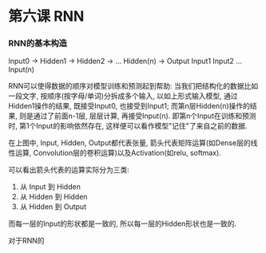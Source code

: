 # 第六课 RNN

### RNN的基本构造
Input0 -> Hidden1 -> Hidden2 -> ... Hidden(n) -> Output
          Input1     Input2     ... Input(n)

RNN可以使得数据的顺序对模型训练和预测起到帮助: 当我们把结构化的数据比如一段文字, 按顺序(按字母/单词)分拆成多个输入, 以如上形式输入模型, 通过Hidden1操作的结果, 既接受Input0, 也接受到Input1; 而第n层Hidden(n)操作的结果, 则是通过了前面n-1层, 层层计算, 再接受Input(n). 即第n个Input在训练和预测时, 第1个Input的影响依然存在, 这样便可以看作模型"记住"了来自之前的数据.

在上图中, Input, Hidden, Output都代表张量, 箭头代表矩阵运算(如Dense层的线性运算, Convolution层的卷积运算)以及Activation(如relu, softmax).

可以看出箭头代表的运算实际分为三类:  
1. 从 Input  到 Hidden  
2. 从 Hidden 到 Hidden  
3. 从 Hidden 到 Output  


而每一层的Input的形状都是一致的, 所以每一层的Hidden形状也是一致的.

对于RNN的